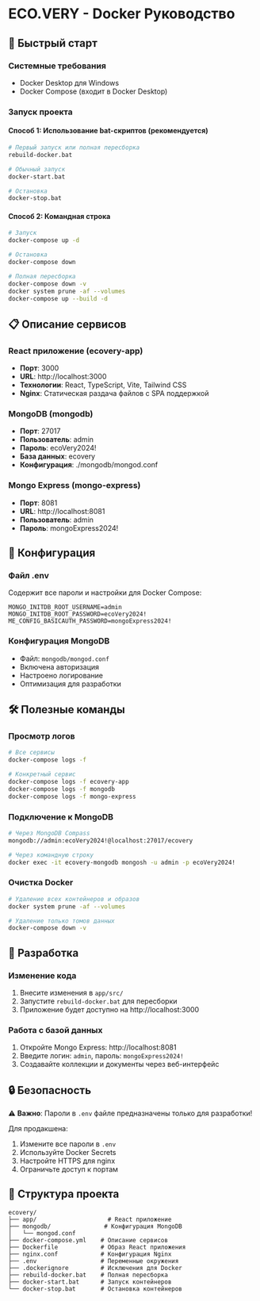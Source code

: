 # ECO.VERY - Docker Руководство

## 🐳 Быстрый старт

### Системные требования
- Docker Desktop для Windows
- Docker Compose (входит в Docker Desktop)

### Запуск проекта

#### Способ 1: Использование bat-скриптов (рекомендуется)
```bash
# Первый запуск или полная пересборка
rebuild-docker.bat

# Обычный запуск
docker-start.bat

# Остановка
docker-stop.bat
```

#### Способ 2: Командная строка
```bash
# Запуск
docker-compose up -d

# Остановка
docker-compose down

# Полная пересборка
docker-compose down -v
docker system prune -af --volumes
docker-compose up --build -d
```

## 📋 Описание сервисов

### React приложение (ecovery-app)
- **Порт**: 3000
- **URL**: http://localhost:3000
- **Технологии**: React, TypeScript, Vite, Tailwind CSS
- **Nginx**: Статическая раздача файлов с SPA поддержкой

### MongoDB (mongodb)
- **Порт**: 27017
- **Пользователь**: admin
- **Пароль**: ecoVery2024!
- **База данных**: ecovery
- **Конфигурация**: ./mongodb/mongod.conf

### Mongo Express (mongo-express)
- **Порт**: 8081
- **URL**: http://localhost:8081
- **Пользователь**: admin
- **Пароль**: mongoExpress2024!

## 🔧 Конфигурация

### Файл .env
Содержит все пароли и настройки для Docker Compose:
```
MONGO_INITDB_ROOT_USERNAME=admin
MONGO_INITDB_ROOT_PASSWORD=ecoVery2024!
ME_CONFIG_BASICAUTH_PASSWORD=mongoExpress2024!
```

### Конфигурация MongoDB
- Файл: `mongodb/mongod.conf`
- Включена авторизация
- Настроено логирование
- Оптимизация для разработки

## 🛠️ Полезные команды

### Просмотр логов
```bash
# Все сервисы
docker-compose logs -f

# Конкретный сервис
docker-compose logs -f ecovery-app
docker-compose logs -f mongodb
docker-compose logs -f mongo-express
```

### Подключение к MongoDB
```bash
# Через MongoDB Compass
mongodb://admin:ecoVery2024!@localhost:27017/ecovery

# Через командную строку
docker exec -it ecovery-mongodb mongosh -u admin -p ecoVery2024!
```

### Очистка Docker
```bash
# Удаление всех контейнеров и образов
docker system prune -af --volumes

# Удаление только томов данных
docker-compose down -v
```

## 🚀 Разработка

### Изменение кода
1. Внесите изменения в `app/src/`
2. Запустите `rebuild-docker.bat` для пересборки
3. Приложение будет доступно на http://localhost:3000

### Работа с базой данных
1. Откройте Mongo Express: http://localhost:8081
2. Введите логин: `admin`, пароль: `mongoExpress2024!`
3. Создавайте коллекции и документы через веб-интерфейс

## 🔒 Безопасность

⚠️ **Важно**: Пароли в `.env` файле предназначены только для разработки!

Для продакшена:
1. Измените все пароли в `.env`
2. Используйте Docker Secrets
3. Настройте HTTPS для nginx
4. Ограничьте доступ к портам

## 📁 Структура проекта

```
ecovery/
├── app/                    # React приложение
├── mongodb/               # Конфигурация MongoDB
│   └── mongod.conf
├── docker-compose.yml    # Описание сервисов
├── Dockerfile            # Образ React приложения
├── nginx.conf            # Конфигурация Nginx
├── .env                  # Переменные окружения
├── .dockerignore         # Исключения для Docker
├── rebuild-docker.bat    # Полная пересборка
├── docker-start.bat      # Запуск контейнеров
└── docker-stop.bat       # Остановка контейнеров
``` 